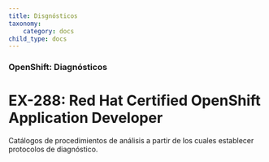 ```yaml
---
title: Disgnósticos
taxonomy:
    category: docs
child_type: docs
---
```


### OpenShift: Diagnósticos

#  EX-288: Red Hat Certified OpenShift Application Developer

Catálogos de procedimientos de análisis a partir de los cuales establecer protocolos de diagnóstico.